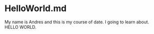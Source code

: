 # HelloWorld.md
My name is Andres and this is my course of date. I going to learn about. HELLO WORLD. 

